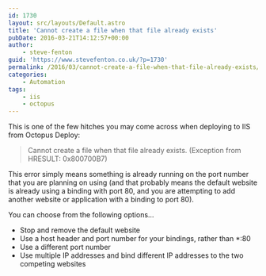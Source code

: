 ```yaml
---
id: 1730
layout: src/layouts/Default.astro
title: 'Cannot create a file when that file already exists'
pubDate: 2016-03-21T14:12:57+00:00
author:
    - steve-fenton
guid: 'https://www.stevefenton.co.uk/?p=1730'
permalink: /2016/03/cannot-create-a-file-when-that-file-already-exists/
categories:
    - Automation
tags:
    - iis
    - octopus
---
```


This is one of the few hitches you may come across when deploying to IIS from Octopus Deploy:

> Cannot create a file when that file already exists. (Exception from HRESULT: 0x800700B7)

This error simply means something is already running on the port number that you are planning on using (and that probably means the default website is already using a binding with port 80, and you are attempting to add another website or application with a binding to port 80).

You can choose from the following options…

- Stop and remove the default website
- Use a host header and port number for your bindings, rather than \*:80
- Use a different port number
- Use multiple IP addresses and bind different IP addresses to the two competing websites
